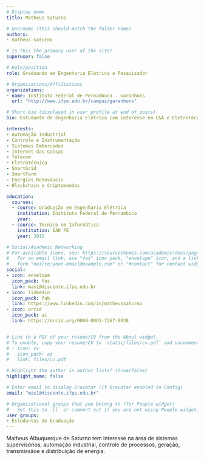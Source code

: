 ```yaml
---
# Display name
title: Matheus Saturno

# Username (this should match the folder name)
authors:
- matheus-saturno

# Is this the primary user of the site?
superuser: false

# Role/position
role: Graduando em Engenharia Elétrica e Pesquisador

# Organizations/Affiliations
organizations:
- name: Instituto Federal de Pernambuco - Garanhuns
  url: "http://www.ifpe.edu.br/campus/garanhuns"

# Short bio (displayed in user profile at end of posts)
bio: Estudante de Engenharia Elétrica com interesse em C&A e Eletrotécnica.

interests:
- Automação Industrial
- Controle e Instrumentação
- Sistemas Embarcados
- Internet das Coisas
- Telecom
- Eletrotécnica
- SmartGrid
- SmartFarm
- Energias Renováveis
- Blockchain e Criptomoedas

education:
  courses:
  - course: Graduação em Engenharia Elétrica
    institution: Instituto Federal de Pernambuco
    year: 
  - course: Técnico em Informática
    institution: EAD PE
    year: 2015

# Social/Academic Networking
# For available icons, see: https://sourcethemes.com/academic/docs/page-builder/#icons
#   For an email link, use "fas" icon pack, "envelope" icon, and a link in the
#   form "mailto:your-email@example.com" or "#contact" for contact widget.
social:
- icon: envelope
  icon_pack: fas
  link: mas1@discente.ifpe.edu.br
- icon: linkedin
  icon_pack: fab
  link: https://www.linkedin.com/in/matheussaturno 
- icon: orcid
  icon_pack: ai
  link: https://orcid.org/0000-0001-7267-9938


# Link to a PDF of your resume/CV from the About widget.
# To enable, copy your resume/CV to `static/files/cv.pdf` and uncomment the lines below.
# - icon: cv
#   icon_pack: ai
#   link: files/cv.pdf

# Highlight the author in author lists? (true/false)
highlight_name: false

# Enter email to display Gravatar (if Gravatar enabled in Config)
email: "mas1@discente.ifpe.edu.br"

# Organizational groups that you belong to (for People widget)
#   Set this to `[]` or comment out if you are not using People widget.
user_groups:
- Estudantes de Graduação
---
```


Matheus Albuquerque de Saturno tem interesse na área de sistemas supervisórios, automação industrial, controle de processos, geração, transmissãoe e distribuição de energia.

